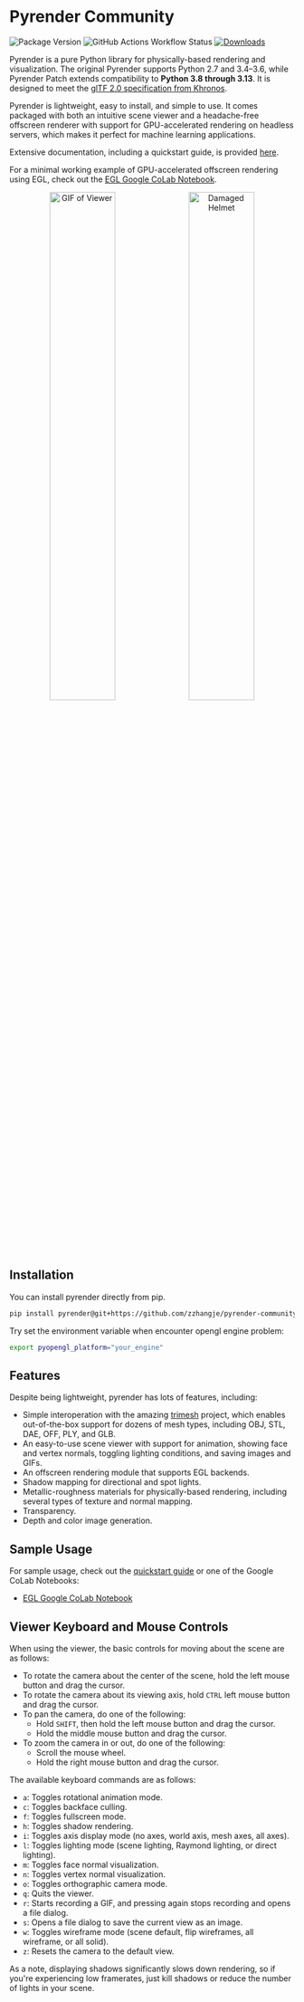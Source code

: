 # Pyrender Community

![Package Version](https://img.shields.io/badge/version-0.1.46-orange)
![GitHub Actions Workflow Status](https://img.shields.io/github/actions/workflow/status/zhangzrjerry/PyrenderPatch/python-package.yml)
[![Downloads](https://pepy.tech/badge/pyrender)](https://pepy.tech/project/pyrender)

Pyrender is a pure Python library for physically-based rendering and visualization. The original Pyrender supports Python 2.7 and 3.4–3.6, while Pyrender Patch extends compatibility to **Python 3.8 through 3.13**. It is designed to meet the [glTF 2.0 specification from Khronos](https://www.khronos.org/gltf/).

Pyrender is lightweight, easy to install, and simple to use.
It comes packaged with both an intuitive scene viewer and a headache-free
offscreen renderer with support for GPU-accelerated rendering on headless
servers, which makes it perfect for machine learning applications.

Extensive documentation, including a quickstart guide, is provided [here](https://pyrender.readthedocs.io/en/latest/).

For a minimal working example of GPU-accelerated offscreen rendering using EGL,
check out the [EGL Google CoLab Notebook](https://colab.research.google.com/drive/1pcndwqeY8vker3bLKQNJKr3B-7-SYenE?usp=sharing).

<p align="center">
  <img width="48%" src="https://github.com/mmatl/pyrender/blob/master/docs/source/_static/rotation.gif?raw=true" alt="GIF of Viewer"/>
  <img width="48%" src="https://github.com/mmatl/pyrender/blob/master/docs/source/_static/damaged_helmet.png?raw=true" alt="Damaged Helmet"/>
</p>

## Installation

You can install pyrender directly from pip.

```bash
pip install pyrender@git+https://github.com/zzhangje/pyrender-community.git
```

Try set the environment variable when encounter opengl engine problem:

```bash
export pyopengl_platform="your_engine"
```

## Features

Despite being lightweight, pyrender has lots of features, including:

- Simple interoperation with the amazing [trimesh](https://github.com/mikedh/trimesh) project,
  which enables out-of-the-box support for dozens of mesh types, including OBJ,
  STL, DAE, OFF, PLY, and GLB.
- An easy-to-use scene viewer with support for animation, showing face and vertex
  normals, toggling lighting conditions, and saving images and GIFs.
- An offscreen rendering module that supports EGL backends.
- Shadow mapping for directional and spot lights.
- Metallic-roughness materials for physically-based rendering, including several
  types of texture and normal mapping.
- Transparency.
- Depth and color image generation.

## Sample Usage

For sample usage, check out the [quickstart
guide](https://pyrender.readthedocs.io/en/latest/examples/index.html) or one of
the Google CoLab Notebooks:

- [EGL Google CoLab Notebook](https://colab.research.google.com/drive/1pcndwqeY8vker3bLKQNJKr3B-7-SYenE?usp=sharing)

## Viewer Keyboard and Mouse Controls

When using the viewer, the basic controls for moving about the scene are as follows:

- To rotate the camera about the center of the scene, hold the left mouse button and drag the cursor.
- To rotate the camera about its viewing axis, hold `CTRL` left mouse button and drag the cursor.
- To pan the camera, do one of the following:
  - Hold `SHIFT`, then hold the left mouse button and drag the cursor.
  - Hold the middle mouse button and drag the cursor.
- To zoom the camera in or out, do one of the following:
  - Scroll the mouse wheel.
  - Hold the right mouse button and drag the cursor.

The available keyboard commands are as follows:

- `a`: Toggles rotational animation mode.
- `c`: Toggles backface culling.
- `f`: Toggles fullscreen mode.
- `h`: Toggles shadow rendering.
- `i`: Toggles axis display mode (no axes, world axis, mesh axes, all axes).
- `l`: Toggles lighting mode (scene lighting, Raymond lighting, or direct lighting).
- `m`: Toggles face normal visualization.
- `n`: Toggles vertex normal visualization.
- `o`: Toggles orthographic camera mode.
- `q`: Quits the viewer.
- `r`: Starts recording a GIF, and pressing again stops recording and opens a file dialog.
- `s`: Opens a file dialog to save the current view as an image.
- `w`: Toggles wireframe mode (scene default, flip wireframes, all wireframe, or all solid).
- `z`: Resets the camera to the default view.

As a note, displaying shadows significantly slows down rendering, so if you're
experiencing low framerates, just kill shadows or reduce the number of lights in
your scene.
